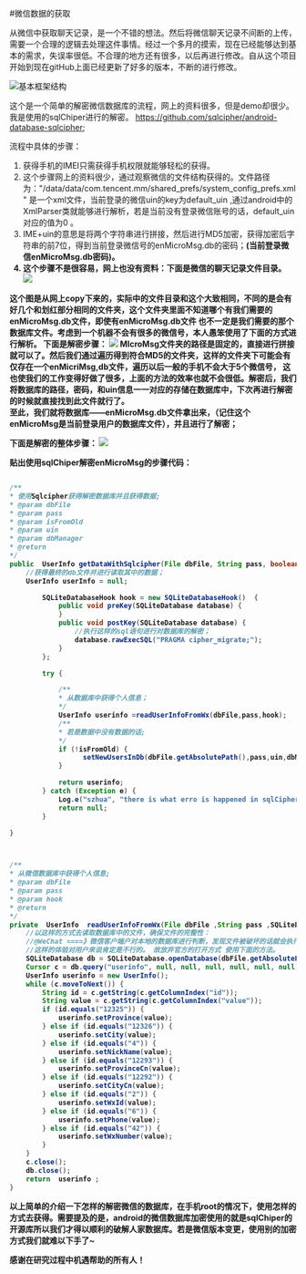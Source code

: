 #微信数据的获取

从微信中获取聊天记录，是一个不错的想法。然后将微信聊天记录不间断的上传，需要一个合理的逻辑去处理这件事情。经过一个多月的摸索，现在已经能够达到基本的需求，失误率很低。不合理的地方还有很多，以后再进行修改。自从这个项目开始到现在gitHub上面已经更新了好多的版本，不断的进行修改。

![基本框架结构](https://github.com/szhua/CustomerServiceAssistant/blob/master/解密微信.png)

这个是一个简单的解密微信数据库的流程，网上的资料很多，但是demo却很少。我是使用的sqlChiper进行的解密。
https://github.com/sqlcipher/android-database-sqlcipher;

流程中具体的步骤：

1.  获得手机的IMEI只需获得手机权限就能够轻松的获得。
2.  这个步骤网上的资料很少，通过观察微信的文件结构获得的。文件路径为："/data/data/com.tencent.mm/shared_prefs/system_config_prefs.xml" 是一个xml文件，当前登录的微信uin的key为default_uin ,通过android中的XmlParser类就能够进行解析，若是当前没有登录微信账号的话，default_uin对应的值为0 。
3.  IME+uin的意思是将两个字符串进行拼接，然后进行MD5加密，获得加密后字符串的前7位，得到当前登录微信号的enMicroMsg.db的密码；<strong>(当前登录微信enMicroMsg.db密码)<strong/>。
4.  这个步骤不是很容易，网上也没有资料：下面是微信的聊天记录文件目录。
![](https://github.com/szhua/CustomerServiceAssistant/blob/master/20141202102707406.png)

这个图是从网上copy下来的，实际中的文件目录和这个大致相同，不同的是会有好几个和划红部分相同的文件夹，这个文件夹里面不知道哪个有我们需要的enMicroMsg.db文件，即使有enMicroMsg.db文件
也不一定是我们需要的那个数据库文件。考虑到一个机器不会有很多的微信号，本人愚笨使用了下面的方式进行解析。
下面是解密步骤：
![](https://github.com/szhua/CustomerServiceAssistant/blob/master/解密.png)
MIcroMsg文件夹的路径是固定的，直接进行拼接就可以了。然后我们通过遍历得到符合MD5的文件夹，这样的文件夹下可能会有仅存在一个enMicriMsg,db文件，遍历以后一般的手机不会大于5个微信号，
这也使我们的工作变得好做了很多，上面的方法的效率也就不会很低。解密后，我们将数据库的路径，密码，和uin信息一一对应的存储在数据库中，下次再进行解密的时候就直接找到此文件就行了。
<br/>
至此，我们就将数据库——enMicroMsg.db文件拿出来，（记住这个enMicroMsg是当前登录用户的数据库文件），并且进行了解密；

<strong>下面是解密的整体步骤：<strong/>
![](https://github.com/szhua/CustomerServiceAssistant/blob/master/使用sqlChiper解密enMicrMsg.db.png)

贴出使用sqlChiper解密enMicroMsg的步骤代码：

```java

/**
* 使用Sqlcipher获得解密数据库并且获得数据;
* @param dbFile
* @param pass
* @param isFromOld
* @param uin
* @param dbManager
* @return
*/
public  UserInfo getDataWithSqlcipher(File dbFile, String pass, boolean isFromOld , String uin , DbManager dbManager) {
    //获得最终的db文件并进行读取其中的数据；
    UserInfo userInfo = null;

        SQLiteDatabaseHook hook = new SQLiteDatabaseHook()  {
            public void preKey(SQLiteDatabase database) {
            }
            public void postKey(SQLiteDatabase database) {
                //执行这样的sql语句进行对数据库的解密；
                database.rawExecSQL("PRAGMA cipher_migrate;");
            }
        };

        try {

            /**
            * 从数据库中获得个人信息；
            */
            UserInfo userinfo =readUserInfoFromWx(dbFile,pass,hook);
            /**
            * 若是数据中没有数据的话;
            */
            if (!isFromOld) {
                  setNewUsersInDb(dbFile.getAbsolutePath(),pass,uin,dbManager);
            }

            return userinfo;
        } catch (Exception e) {
            Log.e("szhua", "there is what erro is happened in sqlCipher : "+e.toString());
            return null;
        }

}



/**
* 从微信数据库中获得个人信息;
* @param dbFile
* @param pass
* @param hook
* @return
*/
private  UserInfo  readUserInfoFromWx(File dbFile ,String pass ,SQLiteDatabaseHook hook){
    //以这样的方式去读取数据库中的文件，确保文件的完整性：
    //@WeChat ====》微信客户端户对本地的数据库进行判断，发现文件被破坏的话就会执行重新登录操作，并且会对文件中的数据进行清除：
    //这样的体验对用户来说肯定是不行的。 故放弃官方的打开方式 使用下面的方法。
    SQLiteDatabase db = SQLiteDatabase.openDatabase(dbFile.getAbsolutePath(), pass, null, SQLiteDatabase.OPEN_READWRITE, hook);
    Cursor c = db.query("userinfo", null, null, null, null, null, null);
    UserInfo userinfo = new UserInfo();
    while (c.moveToNext()) {
        String id = c.getString(c.getColumnIndex("id"));
        String value = c.getString(c.getColumnIndex("value"));
        if (id.equals("12325")) {
            userinfo.setProvince(value);
        } else if (id.equals("12326")) {
            userinfo.setCity(value);
        } else if (id.equals("4")) {
            userinfo.setNickName(value);
        } else if (id.equals("12293")) {
            userinfo.setProvinceCn(value);
        } else if (id.equals("12292")) {
            userinfo.setCityCn(value);
        } else if (id.equals("2")) {
            userinfo.setWxId(value);
        } else if (id.equals("6")) {
            userinfo.setPhone(value);
        } else if (id.equals("42")) {
            userinfo.setWxNumber(value);
        }
    }
    c.close();
    db.close();
    return  userinfo ;
}


```

<strong> 以上简单的介绍一下怎样的解密微信的数据库，在手机root的情况下，使用怎样的方式去获得。需要提及的是，android的微信数据库加密使用的就是sqlChiper的开源库所以我们才得以顺利的破解人家数据库。若是微信版本变更，使用别的加密方式我们就难以下手了~

感谢在研究过程中机遇帮助的所有人！
<strong/>








